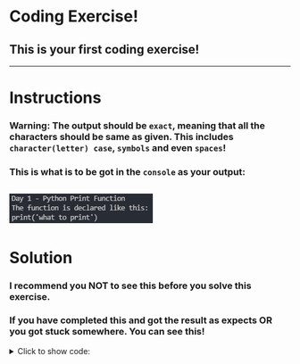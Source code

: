 # Coding Exercise!
## This is your **first** coding exercise!
---
# Instructions
### **Warning:** The output should be `exact`, meaning that all the characters should be same as given. This includes `character(letter) case`, `symbols` and even `spaces`!

### This is what is to be got in the `console` as your output:
![Coding Exercise 1](./assets/coding_exercise_1.png)
---
# Solution
### I recommend you **NOT** to see this before you solve this exercise.
### If you have completed this and got the result as expects **OR** you got stuck somewhere. You can see this!
<details>
    <summary>Click to show code:</summary>

```py
print("Day 1 - Python Print Function")
print("The function is declared like this:")
print("print('what to print')")
```

</details>